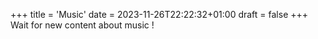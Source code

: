 +++
title = 'Music'
date = 2023-11-26T22:22:32+01:00
draft = false
+++
Wait for new content about music !